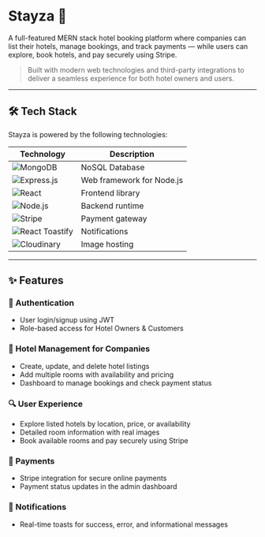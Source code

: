 # Stayza 🏨

A full-featured MERN stack hotel booking platform where companies can list their hotels, manage bookings, and track payments — while users can explore, book hotels, and pay securely using Stripe.

> Built with modern web technologies and third-party integrations to deliver a seamless experience for both hotel owners and users.

---

## 🛠️ Tech Stack

Stayza is powered by the following technologies:

| Technology                                                                                                           | Description               |
| -------------------------------------------------------------------------------------------------------------------- | ------------------------- |
| ![MongoDB](https://img.shields.io/badge/-MongoDB-47A248?logo=mongodb&logoColor=white&style=for-the-badge)            | NoSQL Database            |
| ![Express.js](https://img.shields.io/badge/-Express.js-000000?logo=express&logoColor=white&style=for-the-badge)      | Web framework for Node.js |
| ![React](https://img.shields.io/badge/-React-61DAFB?logo=react&logoColor=black&style=for-the-badge)                  | Frontend library          |
| ![Node.js](https://img.shields.io/badge/-Node.js-339933?logo=node.js&logoColor=white&style=for-the-badge)            | Backend runtime           |
| ![Stripe](https://img.shields.io/badge/-Stripe-635BFF?logo=stripe&logoColor=white&style=for-the-badge)               | Payment gateway           |
| ![React Toastify](https://img.shields.io/badge/-React%20Toastify-333?logo=react&logoColor=white&style=for-the-badge) | Notifications             |
| ![Cloudinary](https://img.shields.io/badge/-Cloudinary-3448C5?logo=cloudinary&logoColor=white&style=for-the-badge)   | Image hosting             |

---

## ✨ Features

### 🔐 Authentication

- User login/signup using JWT
- Role-based access for Hotel Owners & Customers

### 🏨 Hotel Management for Companies

- Create, update, and delete hotel listings
- Add multiple rooms with availability and pricing
- Dashboard to manage bookings and check payment status

### 🔍 User Experience

- Explore listed hotels by location, price, or availability
- Detailed room information with real images
- Book available rooms and pay securely using Stripe

### 💸 Payments

- Stripe integration for secure online payments
- Payment status updates in the admin dashboard

### 🔔 Notifications

- Real-time toasts for success, error, and informational messages

